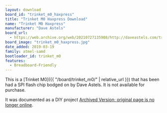 ```yaml
---
layout: download
board_id: "trinket_m0_haxpress"
title: "Trinket M0 Haxpress Download"
name: "Trinket M0 Haxpress"
manufacturer: "Dave Astels"
board_url: 
  - https://web.archive.org/web/20210727135908/http://daveastels.com/trinket-m0-express-hack.html
board_image: "trinket_m0_haxpress.jpg"
date_added: 2019-03-19
family: atmel-samd
bootloader_id: trinket_m0
features:
  - Breadboard-Friendly
---
```


This is a [Trinket M0]({{ "/board/trinket_m0/" | relative_url }}) that has been had a SPI flash
chip bodged on by Dave Astels. It is not available for purchase.

It was documented as a DIY project [Archived Version; original page is no longer online](https://web.archive.org/web/20210727135908/http://daveastels.com/trinket-m0-express-hack.html).

